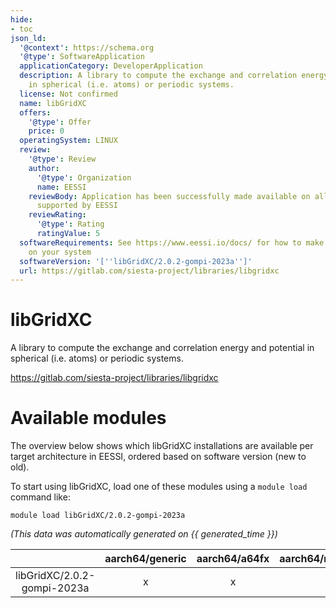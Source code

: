 ```yaml
---
hide:
- toc
json_ld:
  '@context': https://schema.org
  '@type': SoftwareApplication
  applicationCategory: DeveloperApplication
  description: A library to compute the exchange and correlation energy and potential
    in spherical (i.e. atoms) or periodic systems.
  license: Not confirmed
  name: libGridXC
  offers:
    '@type': Offer
    price: 0
  operatingSystem: LINUX
  review:
    '@type': Review
    author:
      '@type': Organization
      name: EESSI
    reviewBody: Application has been successfully made available on all architectures
      supported by EESSI
    reviewRating:
      '@type': Rating
      ratingValue: 5
  softwareRequirements: See https://www.eessi.io/docs/ for how to make EESSI available
    on your system
  softwareVersion: '[''libGridXC/2.0.2-gompi-2023a'']'
  url: https://gitlab.com/siesta-project/libraries/libgridxc
---
```


libGridXC
=========


A library to compute the exchange and correlation energy and potential in spherical (i.e. atoms) or periodic systems.

https://gitlab.com/siesta-project/libraries/libgridxc
# Available modules


The overview below shows which libGridXC installations are available per target architecture in EESSI, ordered based on software version (new to old).

To start using libGridXC, load one of these modules using a `module load` command like:

```shell
module load libGridXC/2.0.2-gompi-2023a
```

*(This data was automatically generated on {{ generated_time }})*

| |aarch64/generic|aarch64/a64fx|aarch64/neoverse_n1|aarch64/neoverse_v1|aarch64/nvidia/grace|x86_64/generic|x86_64/amd/zen2|x86_64/amd/zen3|x86_64/amd/zen4|x86_64/intel/cascadelake|x86_64/intel/haswell|x86_64/intel/icelake|x86_64/intel/sapphirerapids|x86_64/intel/skylake_avx512|
| :---: | :---: | :---: | :---: | :---: | :---: | :---: | :---: | :---: | :---: | :---: | :---: | :---: | :---: | :---: |
|libGridXC/2.0.2-gompi-2023a|x|x|x|x|x|x|x|x|x|x|x|x|x|x|
